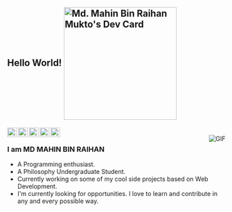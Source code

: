 ## Hello World! <a href="https://app.daily.dev/mdmahin"><img  align="center" width="260px" src="https://api.daily.dev/devcards/67432b43077f4629906090d5574057cb.png?r=uz5" width="400" alt="Md. Mahin Bin Raihan Mukto's Dev Card"/></a>
<a href="https://twitter.com/mukto443">
  <img align="left" alt="Mahin's Twitter" width="22px" src="https://cdn.jsdelivr.net/npm/simple-icons@v3/icons/twitter.svg" />
</a>
<a href="https://www.linkedin.com/in/mukto443/">
  <img align="left" alt="Mahin's Linkdein" width="22px" src="https://cdn.jsdelivr.net/npm/simple-icons@v3/icons/linkedin.svg" />
</a>
<a href="https://github.com/mdmahinpro">
  <img align="left" alt="Mahin's Github" width="22px" src="https://cdn.jsdelivr.net/npm/simple-icons@v3/icons/github.svg" />
</a>
<a href="https://t.me/mukto443">
  <img align="left" alt="Mahin's Telegram" width="22px" src="https://cdn.jsdelivr.net/npm/simple-icons@v3/icons/telegram.svg" />
</a>
<a href="https://www.hackerrank.com/mdmahin_pro">
  <img align="left" alt="Mahin's Hackerrank" width="22px" src="https://cdn.jsdelivr.net/npm/simple-icons@v3/icons/hackerrank.svg" />
</a>
<br />
<img align="right" alt="GIF" src="http://yoganetwork.ca/wp-content/uploads/2020/06/developer.gif" />

### I am MD MAHIN BIN RAIHAN
- A Programming enthusiast.
- A Philosophy Undergraduate Student. 
- Currently working on some of my cool side projects based on Web Development.
- I'm currently looking for opportunities. I love to learn and contribute in any and every possible way.


